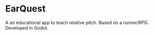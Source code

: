 # EarQuest
A an educational app to teach relative pitch. Based on a runner/RPG. Developed in Godot.
